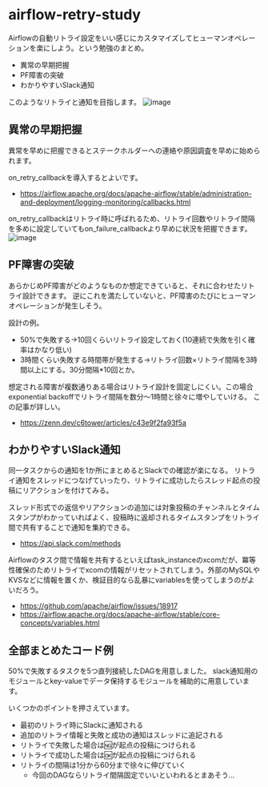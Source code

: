 # airflow-retry-study
Airflowの自動リトライ設定をいい感じにカスタマイズしてヒューマンオペレーションを楽にしよう。という勉強のまとめ。
- 異常の早期把握
- PF障害の突破
- わかりやすいSlack通知

このようなリトライと通知を目指します。
![image](https://github.com/kagasan/airflow-retry-study/assets/2450046/44ee4db8-4144-4194-b2d6-657f4cca9680)

## 異常の早期把握
異常を早めに把握できるとステークホルダーへの連絡や原因調査を早めに始められます。

on_retry_callbackを導入するとよいです。
- https://airflow.apache.org/docs/apache-airflow/stable/administration-and-deployment/logging-monitoring/callbacks.html

on_retry_callbackはリトライ時に呼ばれるため、リトライ回数やリトライ間隔を多めに設定していてもon_failure_callbackより早めに状況を把握できます。
![image](https://github.com/kagasan/airflow-retry-study/assets/2450046/fb970b01-79fc-45d7-9a5b-ec7b5999babc)


## PF障害の突破
あらかじめPF障害がどのようなものか想定できていると、それに合わせたリトライ設計できます。
逆にこれを満たしていないと、PF障害のたびにヒューマンオペレーションが発生しそう。

設計の例。
- 50%で失敗する->10回くらいリトライ設定しておく(10連続で失敗を引く確率はかなり低い)
- 3時間くらい失敗する時間帯が発生する->リトライ回数×リトライ間隔を3時間以上にする。30分間隔*10回とか。

想定される障害が複数通りある場合はリトライ設計を固定しにくい。この場合exponential backoffでリトライ間隔を数分～1時間と徐々に増やしていける。
この記事が詳しい。
- https://zenn.dev/c6tower/articles/c43e9f2fa93f5a

## わかりやすいSlack通知
同一タスクからの通知を1か所にまとめるとSlackでの確認が楽になる。
リトライ通知をスレッドにつなげていったり、リトライに成功したらスレッド起点の投稿にリアクションを付けてみる。

スレッド形式での返信やリアクションの追加には対象投稿のチャンネルとタイムスタンプがわかっていればよく、投稿時に返却されるタイムスタンプをリトライ間で共有することで通知を集約できる。
- https://api.slack.com/methods

Airflowのタスク間で情報を共有するといえばtask_instanceのxcomだが、冪等性確保のためリトライでxcomの情報がリセットされてしまう。外部のMySQLやKVSなどに情報を置くか、検証目的なら乱暴にvariablesを使ってしまうのがよいだろう。
- https://github.com/apache/airflow/issues/18917
- https://airflow.apache.org/docs/apache-airflow/stable/core-concepts/variables.html

## 全部まとめたコード例
50%で失敗するタスクを5つ直列接続したDAGを用意しました。
slack通知用のモジュールとkey-valueでデータ保持するモジュールを補助的に用意しています。

いくつかのポイントを押さえています。
- 最初のリトライ時にSlackに通知される
- 追加のリトライ情報と失敗と成功の通知はスレッドに追記される
- リトライで失敗した場合は:ng:が起点の投稿につけられる
- リトライで成功した場合は:ok:が起点の投稿につけられる
- リトライの間隔は1分から60分まで徐々に伸びていく
  - 今回のDAGならリトライ間隔固定でいいといわれるとまあそう...

